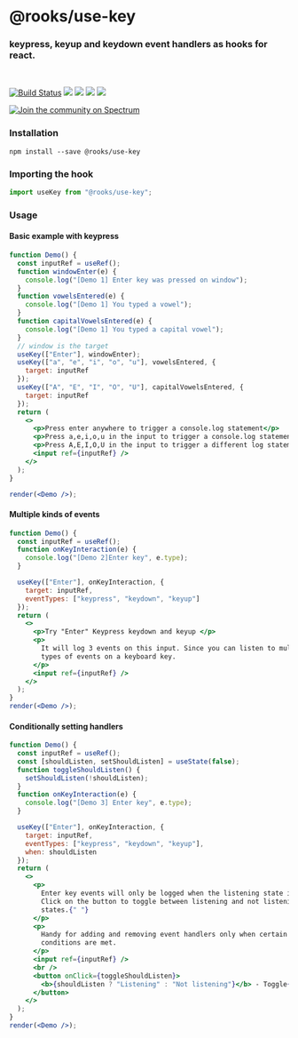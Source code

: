 # @rooks/use-key

### keypress, keyup and keydown event handlers as hooks for react.

<br/>

[![Build Status](https://travis-ci.org/imbhargav5/rooks.svg?branch=master)](https://travis-ci.org/imbhargav5/rooks) ![](https://img.shields.io/npm/v/@rooks/use-key/latest.svg) ![](https://img.shields.io/npm/l/@rooks/use-key.svg) ![](https://img.shields.io/bundlephobia/min/@rooks/use-key.svg) ![](https://img.shields.io/david/imbhargav5/rooks.svg?path=packages%2Fkey)

<a href="https://spectrum.chat/rooks"><img src="https://withspectrum.github.io/badge/badge.svg" alt="Join the community on Spectrum"/></a>

### Installation

```
npm install --save @rooks/use-key
```

### Importing the hook

```javascript
import useKey from "@rooks/use-key";
```

### Usage

#### Basic example with keypress

```jsx
function Demo() {
  const inputRef = useRef();
  function windowEnter(e) {
    console.log("[Demo 1] Enter key was pressed on window");
  }
  function vowelsEntered(e) {
    console.log("[Demo 1] You typed a vowel");
  }
  function capitalVowelsEntered(e) {
    console.log("[Demo 1] You typed a capital vowel");
  }
  // window is the target
  useKey(["Enter"], windowEnter);
  useKey(["a", "e", "i", "o", "u"], vowelsEntered, {
    target: inputRef
  });
  useKey(["A", "E", "I", "O", "U"], capitalVowelsEntered, {
    target: inputRef
  });
  return (
    <>
      <p>Press enter anywhere to trigger a console.log statement</p>
      <p>Press a,e,i,o,u in the input to trigger a console.log statement</p>
      <p>Press A,E,I,O,U in the input to trigger a different log statement</p>
      <input ref={inputRef} />
    </>
  );
}

render(<Demo />);
```

#### Multiple kinds of events

```jsx
function Demo() {
  const inputRef = useRef();
  function onKeyInteraction(e) {
    console.log("[Demo 2]Enter key", e.type);
  }

  useKey(["Enter"], onKeyInteraction, {
    target: inputRef,
    eventTypes: ["keypress", "keydown", "keyup"]
  });
  return (
    <>
      <p>Try "Enter" Keypress keydown and keyup </p>
      <p>
        It will log 3 events on this input. Since you can listen to multiple
        types of events on a keyboard key.
      </p>
      <input ref={inputRef} />
    </>
  );
}
render(<Demo />);
```

#### Conditionally setting handlers

```jsx
function Demo() {
  const inputRef = useRef();
  const [shouldListen, setShouldListen] = useState(false);
  function toggleShouldListen() {
    setShouldListen(!shouldListen);
  }
  function onKeyInteraction(e) {
    console.log("[Demo 3] Enter key", e.type);
  }

  useKey(["Enter"], onKeyInteraction, {
    target: inputRef,
    eventTypes: ["keypress", "keydown", "keyup"],
    when: shouldListen
  });
  return (
    <>
      <p>
        Enter key events will only be logged when the listening state is true.
        Click on the button to toggle between listening and not listening
        states.{" "}
      </p>
      <p>
        Handy for adding and removing event handlers only when certain
        conditions are met.
      </p>
      <input ref={inputRef} />
      <br />
      <button onClick={toggleShouldListen}>
        <b>{shouldListen ? "Listening" : "Not listening"}</b> - Toggle{" "}
      </button>
    </>
  );
}
render(<Demo />);
```
